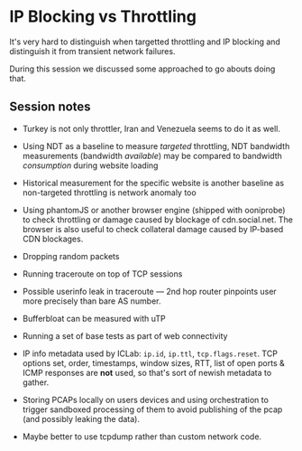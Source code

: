 # IP Blocking vs Throttling

It's very hard to distinguish when targetted throttling and IP blocking and
distinguish it from transient network failures.

During this session we discussed some approached to go abouts doing that.

## Session notes

* Turkey is not only throttler, Iran and Venezuela seems to do it as well.

* Using NDT as a baseline to measure *targeted* throttling, NDT bandwidth measurements (bandwidth *available*) may be compared to bandwidth *consumption* during website loading

* Historical measurement for the specific website is another baseline as non-targeted throttling is network anomaly too

* Using phantomJS or another browser engine (shipped with ooniprobe) to check throttling or damage caused by blockage of cdn.social.net. The browser is also useful to check collateral damage caused by IP-based CDN blockages.

* Dropping random packets

* Running traceroute on top of TCP sessions

* Possible userinfo leak in traceroute — 2nd hop router pinpoints user more precisely than bare AS number.

* Bufferbloat can be measured with uTP

* Running a set of base tests as part of web connectivity

* IP info metadata used by ICLab: `ip.id`, `ip.ttl`, `tcp.flags.reset`. TCP options set, order, timestamps, window sizes, RTT, list of open ports & ICMP responses are **not** used, so that's sort of newish metadata to gather.

* Storing PCAPs locally on users devices and using orchestration to trigger
  sandboxed processing of them to avoid publishing of the pcap (and possibly leaking the data).

* Maybe better to use tcpdump rather than custom network code.
